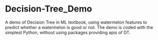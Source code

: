# Decision-Tree_Demo
A demo of Decision Tree in ML textbook, using watermelon features to predict whether a watermelon is good or not. The demo is coded with the simplest Python, without using packages providing apis of DT.
